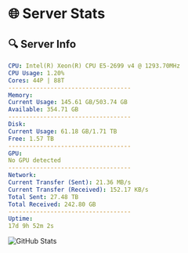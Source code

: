 # 🌐 Server Stats
## 🔍 Server Info
```yaml
CPU: Intel(R) Xeon(R) CPU E5-2699 v4 @ 1293.70MHz
CPU Usage: 1.20%
Cores: 44P | 88T
-----------------------------------
Memory:
Current Usage: 145.61 GB/503.74 GB
Available: 354.71 GB
-----------------------------------
Disk:
Current Usage: 61.18 GB/1.71 TB
Free: 1.57 TB
-----------------------------------
GPU:
No GPU detected
-----------------------------------
Network:
Current Transfer (Sent): 21.36 MB/s
Current Transfer (Received): 152.17 KB/s
Total Sent: 27.48 TB
Total Received: 242.80 GB
-----------------------------------
Uptime:
17d 9h 52m 2s
```
![GitHub Stats](https://img.shields.io/badge/Updated-2025-03-25_07:14:51-blue)